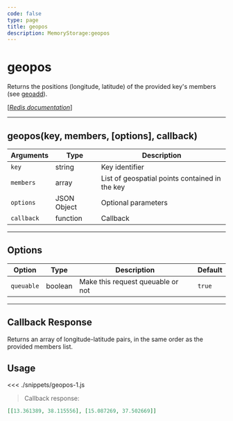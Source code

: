 ```yaml
---
code: false
type: page
title: geopos
description: MemoryStorage:geopos
---
```


# geopos

Returns the positions (longitude, latitude) of the provided key's members (see [geoadd](/sdk/js/5/memory-storage/geoadd)).

[[_Redis documentation_]](https://redis.io/commands/geopos)

---

## geopos(key, members, [options], callback)

| Arguments  | Type        | Description                                    |
| ---------- | ----------- | ---------------------------------------------- |
| `key`      | string      | Key identifier                                 |
| `members`  | array       | List of geospatial points contained in the key |
| `options`  | JSON Object | Optional parameters                            |
| `callback` | function    | Callback                                       |

---

## Options

| Option     | Type    | Description                       | Default |
| ---------- | ------- | --------------------------------- | ------- |
| `queuable` | boolean | Make this request queuable or not | `true`  |

---

## Callback Response

Returns an array of longitude-latitude pairs, in the same order as the provided members list.

## Usage

<<< ./snippets/geopos-1.js

> Callback response:

```json
[[13.361389, 38.115556], [15.087269, 37.502669]]
```
